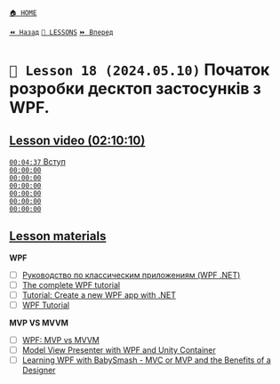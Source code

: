 [`🏠 HOME`](../../../README.md)  

[`⏪ Назад`](../17/README.md)  [`📗 LESSONS`](../../README.md)  [`⏩ Вперед`](../19/README.md)  

# `📗 Lesson 18 (2024.05.10)` Початок розробки десктоп застосунків з WPF.  

## [Lesson video (02:10:10)](https://youtu.be/jwnuovyS19s)

[`00:04:37` Вступ](https://youtu.be/jwnuovyS19s?t=277)  
[`00:00:00` ](https://youtu.be/jwnuovyS19s?t=797)  
[`00:00:00` ]()  
[`00:00:00` ]()  
[`00:00:00` ]()  
[`00:00:00` ]()  
[`00:00:00` ]()  

## [Lesson materials](https://lms.ithillel.ua/groups/65a65fe34c3a2d3372eef8ea/lessons/65a65fe44c3a2d3372eef97c)

**WPF**
- [ ] [Руководство по классическим приложениям (WPF .NET)](https://learn.microsoft.com/ru-ru/dotnet/desktop/wpf/overview/?view=netdesktop-8.0)  
- [ ] [The complete WPF tutorial](https://wpf-tutorial.com/)  
- [ ] [Tutorial: Create a new WPF app with .NET](https://learn.microsoft.com/en-us/dotnet/desktop/wpf/get-started/create-app-visual-studio?view=netdesktop-8.0)  
- [ ] [WPF Tutorial](https://www.tutorialspoint.com/wpf/index.htm)  

**MVP VS MVVM**
- [ ] [WPF: MVP vs MVVM](https://stackoverflow.com/questions/4481923/wpf-mvp-vs-mvvm)  
- [ ] [Model View Presenter with WPF and Unity Container](https://www.codeproject.com/Articles/32168/Model-View-Presenter-with-WPF-and-Unity-Container)  
- [ ] [Learning WPF with BabySmash - MVC or MVP and the Benefits of a Designer](https://www.hanselman.com/blog/learning-wpf-with-babysmash-mvc-or-mvp-and-the-benefits-of-a-designer)  